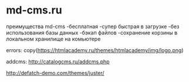 # md-cms.ru
преимущества md-cms
-бесплатная
-супер быстрая в загрузке
-без использования базы данных
-бэкап файлов
-сохранение корзины в локальном хранилище на комьютере

errors:
copy(https://htmlacademy.ru/themes/htmlacademy/img/logo.png)

addcms:
http://catalogcms.ru/addcms.php

http://defatch-demo.com/themes/juster/
